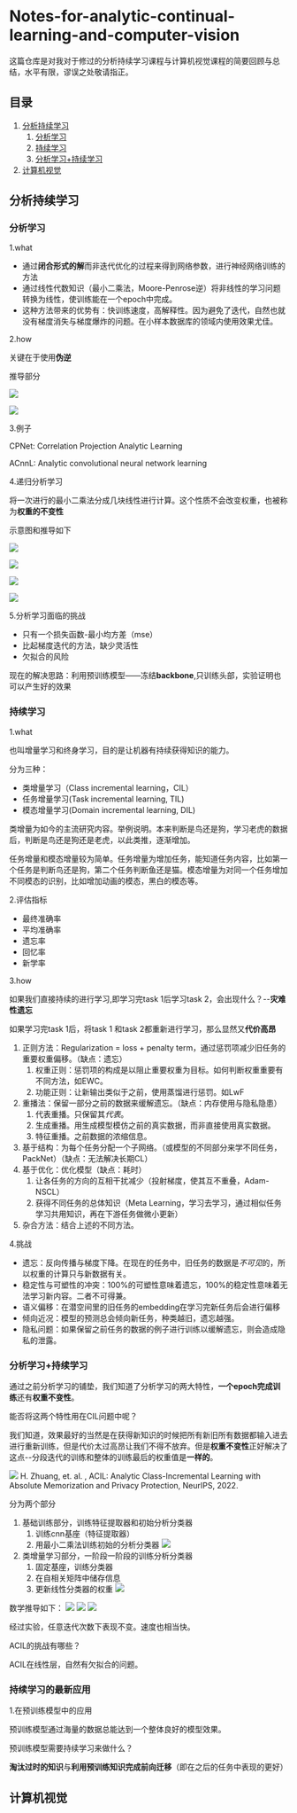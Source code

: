 # Notes-for-analytic-continual-learning-and-computer-vision
这篇仓库是对我对于修过的分析持续学习课程与计算机视觉课程的简要回顾与总结，水平有限，谬误之处敬请指正。

## 目录
1. [分析持续学习](#分析持续学习)
    1. [分析学习](#分析学习)
    2. [持续学习](#持续学习)
    3. [分析学习+持续学习](#分析学习持续学习)
2. [计算机视觉](#计算机视觉)

## 分析持续学习
### 分析学习

1.what
* 通过**闭合形式的解**而非迭代优化的过程来得到网络参数，进行神经网络训练的方法
* 通过线性代数知识（最小二乘法，Moore-Penrose逆）将非线性的学习问题转换为线性，使训练能在一个epoch中完成。
* 这种方法带来的优势有：快训练速度，高解释性。因为避免了迭代，自然也就没有梯度消失与梯度爆炸的问题。在小样本数据库的领域内使用效果尤佳。

2.how

关键在于使用**伪逆**

推导部分

![](/analytic-learning/how-1.jpg "")

![](/analytic-learning/how-2.jpg "")

3.例子

CPNet: Correlation Projection Analytic Learning

ACnnL: Analytic convolutional neural network learning

4.递归分析学习

将一次进行的最小二乘法分成几块线性进行计算。这个性质不会改变权重，也被称为**权重的不变性**

示意图和推导如下

![](/analytic-learning/BRMP-1.jpg "")

![](/analytic-learning/BRMP-2.jpg "")

![](/analytic-learning/BRMP-3.jpg "")

![](/analytic-learning/BRMP-4.jpg "")

5.分析学习面临的挑战

* 只有一个损失函数-最小均方差（mse）
* 比起梯度迭代的方法，缺少灵活性
* 欠拟合的风险

现在的解决思路：利用预训练模型——冻结**backbone**,只训练头部，实验证明也可以产生好的效果

### 持续学习

1.what

也叫增量学习和终身学习，目的是让机器有持续获得知识的能力。

分为三种：

* 类增量学习（Class incremental learning，CIL）
* 任务增量学习(Task incremental learning, TIL)
* 模态增量学习(Domain incremental learning, DIL)

类增量为如今的主流研究内容。举例说明。本来判断是鸟还是狗，学习老虎的数据后，判断是鸟还是狗还是老虎，以此类推，逐渐增加。

任务增量和模态增量较为简单。任务增量为增加任务，能知道任务内容，比如第一个任务是判断鸟还是狗，第二个任务判断鱼还是猫。模态增量为对同一个任务增加不同模态的识别，比如增加动画的模态，黑白的模态等。

2.评估指标

* 最终准确率
* 平均准确率
* 遗忘率
* 回忆率
* 新学率

3.how

如果我们直接持续的进行学习,即学习完task 1后学习task 2，会出现什么？--**灾难性遗忘**

如果学习完task 1后，将task 1 和task 2都重新进行学习，那么显然又**代价高昂**

1. 正则方法：Regularization = loss + penalty term，通过惩罚项减少旧任务的重要权重偏移。（缺点：遗忘）
   1. 权重正则：惩罚项的构成是以阻止重要权重为目标。如何判断权重重要有不同方法，如EWC。
   2. 功能正则：让新输出类似于之前，使用蒸馏进行惩罚。如LwF
2. 重播法：保留一部分之前的数据来缓解遗忘。（缺点：内存使用与隐私隐患）
   1. 代表重播。只保留其*代表*。
   2. 生成重播。用生成模型模仿之前的真实数据，而非直接使用真实数据。
   3. 特征重播。之前数据的浓缩信息。
3. 基于结构：为每个任务分配一个子网络。（或模型的不同部分来学不同任务，PackNet）（缺点：无法解决长期CL）
4. 基于优化：优化模型（缺点：耗时）
   1. 让各任务的方向的互相干扰减少（投射梯度，使其互不重叠，Adam-NSCL）
   2. 获得不同任务的总体知识（Meta Learning，学习去学习，通过相似任务学习共用知识，再在下游任务做微小更新）
5. 杂合方法：结合上述的不同方法。
   

4.挑战

* 遗忘：反向传播与梯度下降。在现在的任务中，旧任务的数据是*不可见*的，所以权重的计算只与新数据有关。
* 稳定性与可塑性的冲突：100%的可塑性意味着遗忘，100%的稳定性意味着无法学习新内容。二者不可得兼。
* 语义偏移：在潜空间里的旧任务的embedding在学习完新任务后会进行偏移
* 倾向近况：模型的预测总会倾向新任务，种类越旧，遗忘越强。
* 隐私问题：如果保留之前任务的数据的例子进行训练以缓解遗忘，则会造成隐私的泄露。

### 分析学习+持续学习

通过之前分析学习的铺垫，我们知道了分析学习的两大特性，**一个epoch完成训练**还有**权重不变性**。

能否将这两个特性用在CIL问题中呢？

我们知道，效果最好的当然是在获得新知识的时候把所有新旧所有数据都输入进去进行重新训练，但是代价太过高昂让我们不得不放弃。但是**权重不变性**正好解决了这点--分段迭代的训练和整体的训练最后的权重值是**一样的**。

![](/analytic-continual-learning/ACIL-1.jpg "")
H. Zhuang, et. al. , ACIL: Analytic Class-Incremental Learning with Absolute Memorization and Privacy Protection, NeurIPS, 2022.

分为两个部分
1. 基础训练部分，训练特征提取器和初始分析分类器
    1. 训练cnn基座（特征提取器）
    2. 用最小二乘法训练初始的分析分类器
![](/analytic-continual-learning/ACIL-2.jpg "")
2. 类增量学习部分，一阶段一阶段的训练分析分类器
    1. 固定基座，训练分类器
    2. 在自相关矩阵中储存信息
    3. 更新线性分类器的权重
![](/analytic-continual-learning/ACIL-3.jpg "")

数学推导如下：
![](/analytic-continual-learning/ACIL-4.jpg "")
![](/analytic-continual-learning/ACIL-5.jpg "")
![](/analytic-continual-learning/ACIL-6.jpg "")

经过实验，任意迭代次数下表现不变。速度也相当快。

ACIL的挑战有哪些？

ACIL在线性层，自然有欠拟合的问题。

### 持续学习的最新应用

1.在预训练模型中的应用

预训练模型通过海量的数据总能达到一个整体良好的模型效果。

预训练模型需要持续学习来做什么？

**淘汰过时的知识**与**利用预训练知识完成前向迁移**（即在之后的任务中表现的更好）





## 计算机视觉
